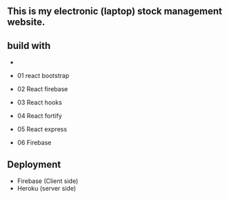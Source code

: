 ## This is my electronic (laptop) stock management website.
## build with

* 

* 01 react bootstrap
* 02 React firebase
* 03 React hooks
* 04 React fortify
* 05 React express
* 06 Firebase


## Deployment

* Firebase (Client side)
*  Heroku (server side)